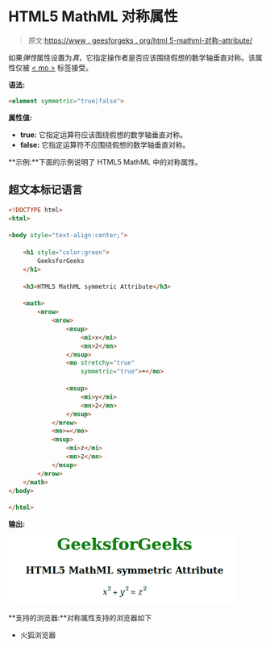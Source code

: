 # HTML5 MathML 对称属性

> 原文:[https://www . geesforgeks . org/html 5-mathml-对称-attribute/](https://www.geeksforgeeks.org/html5-mathml-symmetric-attribute/)

如果*弹性*属性设置为*真*，它指定操作者是否应该围绕假想的数学轴垂直对称。该属性仅被 [< mo >](https://www.geeksforgeeks.org/html5-mathml-mo-tag/) 标签接受。

**语法:**

```html
<element symmetric="true|false">

```

**属性值:**

*   **true:** 它指定运算符应该围绕假想的数学轴垂直对称。
*   **false:** 它指定运算符不应围绕假想的数学轴垂直对称。

**示例:**下面的示例说明了 HTML5 MathML 中的对称属性。

## 超文本标记语言

```html
<!DOCTYPE html> 
<html> 

<body style="text-align:center;"> 

    <h1 style="color:green"> 
        GeeksforGeeks 
    </h1> 

    <h3>HTML5 MathML symmetric Attribute</h3> 

    <math> 
        <mrow> 
            <mrow> 
                <msup> 
                    <mi>x</mi> 
                    <mn>2</mn> 
                </msup> 
                <mo stretchy="true" 
                    symmetric="true">+</mo>

                <msup> 
                    <mi>y</mi> 
                    <mn>2</mn> 
                </msup> 
            </mrow> 
            <mo>=</mo> 
            <msup> 
                <mi>z</mi> 
                <mn>2</mn> 
            </msup> 
        </mrow> 
    </math> 
</body> 

</html>
```

**输出:**

![](img/420177b0a1fbd5f79c4f434702713b21.png)

**支持的浏览器:**对称属性支持的浏览器如下

*   火狐浏览器